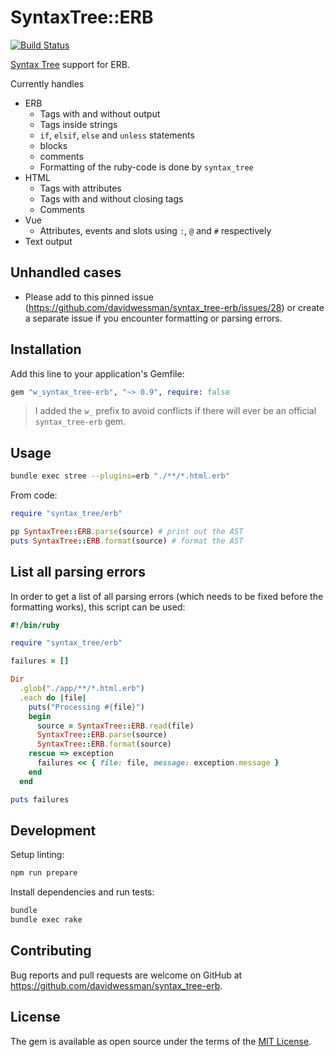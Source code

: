 # SyntaxTree::ERB

[![Build Status](https://github.com/davidwessman/syntax_tree-erb/actions/workflows/main.yml/badge.svg)](https://github.com/davidwessman/syntax_tree-erb/actions/workflows/main.yml)

[Syntax Tree](https://github.com/ruby-syntax-tree/syntax_tree) support for ERB.

Currently handles

- ERB
  - Tags with and without output
  - Tags inside strings
  - `if`, `elsif`, `else` and `unless` statements
  - blocks
  - comments
  - Formatting of the ruby-code is done by `syntax_tree`
- HTML
  - Tags with attributes
  - Tags with and without closing tags
  - Comments
- Vue
  - Attributes, events and slots using `:`, `@` and `#` respectively
- Text output

## Unhandled cases

- Please add to this pinned issue (https://github.com/davidwessman/syntax_tree-erb/issues/28) or create a separate issue if you encounter formatting or parsing errors.

## Installation

Add this line to your application's Gemfile:

```ruby
gem "w_syntax_tree-erb", "~> 0.9", require: false
```

> I added the `w_` prefix to avoid conflicts if there will ever be an official `syntax_tree-erb` gem.

## Usage

```sh
bundle exec stree --plugins=erb "./**/*.html.erb"
```

From code:

```ruby
require "syntax_tree/erb"

pp SyntaxTree::ERB.parse(source) # print out the AST
puts SyntaxTree::ERB.format(source) # format the AST
```

## List all parsing errors

In order to get a list of all parsing errors (which needs to be fixed before the formatting works), this script can be used:

```ruby
#!/bin/ruby

require "syntax_tree/erb"

failures = []

Dir
  .glob("./app/**/*.html.erb")
  .each do |file|
    puts("Processing #{file}")
    begin
      source = SyntaxTree::ERB.read(file)
      SyntaxTree::ERB.parse(source)
      SyntaxTree::ERB.format(source)
    rescue => exception
      failures << { file: file, message: exception.message }
    end
  end

puts failures
```

## Development

Setup linting:

```sh
npm run prepare
```

Install dependencies and run tests:

```sh
bundle
bundle exec rake
```

## Contributing

Bug reports and pull requests are welcome on GitHub at https://github.com/davidwessman/syntax_tree-erb.

## License

The gem is available as open source under the terms of the [MIT License](https://opensource.org/licenses/MIT).
